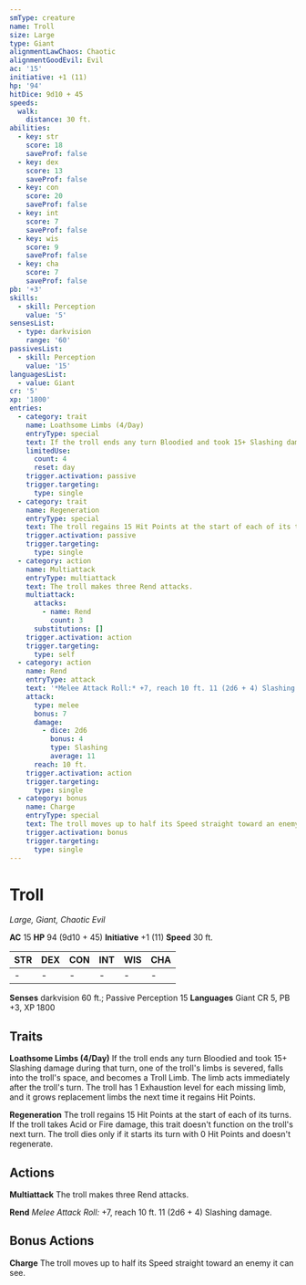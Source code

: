 ```yaml
---
smType: creature
name: Troll
size: Large
type: Giant
alignmentLawChaos: Chaotic
alignmentGoodEvil: Evil
ac: '15'
initiative: +1 (11)
hp: '94'
hitDice: 9d10 + 45
speeds:
  walk:
    distance: 30 ft.
abilities:
  - key: str
    score: 18
    saveProf: false
  - key: dex
    score: 13
    saveProf: false
  - key: con
    score: 20
    saveProf: false
  - key: int
    score: 7
    saveProf: false
  - key: wis
    score: 9
    saveProf: false
  - key: cha
    score: 7
    saveProf: false
pb: '+3'
skills:
  - skill: Perception
    value: '5'
sensesList:
  - type: darkvision
    range: '60'
passivesList:
  - skill: Perception
    value: '15'
languagesList:
  - value: Giant
cr: '5'
xp: '1800'
entries:
  - category: trait
    name: Loathsome Limbs (4/Day)
    entryType: special
    text: If the troll ends any turn Bloodied and took 15+ Slashing damage during that turn, one of the troll's limbs is severed, falls into the troll's space, and becomes a Troll Limb. The limb acts immediately after the troll's turn. The troll has 1 Exhaustion level for each missing limb, and it grows replacement limbs the next time it regains Hit Points.
    limitedUse:
      count: 4
      reset: day
    trigger.activation: passive
    trigger.targeting:
      type: single
  - category: trait
    name: Regeneration
    entryType: special
    text: The troll regains 15 Hit Points at the start of each of its turns. If the troll takes Acid or Fire damage, this trait doesn't function on the troll's next turn. The troll dies only if it starts its turn with 0 Hit Points and doesn't regenerate.
    trigger.activation: passive
    trigger.targeting:
      type: single
  - category: action
    name: Multiattack
    entryType: multiattack
    text: The troll makes three Rend attacks.
    multiattack:
      attacks:
        - name: Rend
          count: 3
      substitutions: []
    trigger.activation: action
    trigger.targeting:
      type: self
  - category: action
    name: Rend
    entryType: attack
    text: '*Melee Attack Roll:* +7, reach 10 ft. 11 (2d6 + 4) Slashing damage.'
    attack:
      type: melee
      bonus: 7
      damage:
        - dice: 2d6
          bonus: 4
          type: Slashing
          average: 11
      reach: 10 ft.
    trigger.activation: action
    trigger.targeting:
      type: single
  - category: bonus
    name: Charge
    entryType: special
    text: The troll moves up to half its Speed straight toward an enemy it can see.
    trigger.activation: bonus
    trigger.targeting:
      type: single
---
```


# Troll
*Large, Giant, Chaotic Evil*

**AC** 15
**HP** 94 (9d10 + 45)
**Initiative** +1 (11)
**Speed** 30 ft.

| STR | DEX | CON | INT | WIS | CHA |
| --- | --- | --- | --- | --- | --- |
| - | - | - | - | - | - |

**Senses** darkvision 60 ft.; Passive Perception 15
**Languages** Giant
CR 5, PB +3, XP 1800

## Traits

**Loathsome Limbs (4/Day)**
If the troll ends any turn Bloodied and took 15+ Slashing damage during that turn, one of the troll's limbs is severed, falls into the troll's space, and becomes a Troll Limb. The limb acts immediately after the troll's turn. The troll has 1 Exhaustion level for each missing limb, and it grows replacement limbs the next time it regains Hit Points.

**Regeneration**
The troll regains 15 Hit Points at the start of each of its turns. If the troll takes Acid or Fire damage, this trait doesn't function on the troll's next turn. The troll dies only if it starts its turn with 0 Hit Points and doesn't regenerate.

## Actions

**Multiattack**
The troll makes three Rend attacks.

**Rend**
*Melee Attack Roll:* +7, reach 10 ft. 11 (2d6 + 4) Slashing damage.

## Bonus Actions

**Charge**
The troll moves up to half its Speed straight toward an enemy it can see.
